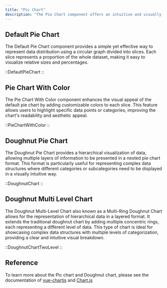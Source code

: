 ```yaml
---
title: "Pic Chart"
description: "The Pie Chart component offers an intuitive and visually compelling way to represent data distribution. With its circular graph divided into slices, users can easily visualize proportions and percentages of different categories within their dataset. Customizable features such as colors and hierarchical levels enhance the charts versatility, making it an essential tool for data analysis and presentation."
---
```


## Default Pie Chart

The Default Pie Chart component provides a simple yet effective way to represent data distribution using a circular graph divided into slices. Each slice represents a proportion of the whole dataset, making it easy to visualize relative sizes and percentages.

::DefaultPieChart
::

## Pie Chart With Color

The Pie Chart With Color component enhances the visual appeal of the default pie chart by adding customizable colors to each slice. This feature allows users to highlight specific data points or categories, improving the chart's readability and aesthetic appeal.

::PieChartWithColor
::

## Doughnut Pie Chart

The Doughnut Pie Chart provides a hierarchical visualization of data, allowing multiple layers of information to be presented in a nested pie chart format. This format is particularly useful for representing complex data structures where different categories or subcategories need to be displayed in a visually intuitive way.

::DoughnutChart
::

## Doughnut Multi Level Chart

The Doughnut Multi-Level Chart also known as a Multi-Ring Doughnut Chart allows for the representation of hierarchical data in a layered format. It extends the traditional doughnut chart by adding multiple concentric rings, each representing a different level of data. This type of chart is ideal for showcasing complex data structures with multiple levels of categorization, providing a clear and intuitive visual breakdown.

::DoughnutChartTwoLevel
::

## Reference

To learn more about the Pic chart and Doughnut chart, please see the documentation of [vue-chartjs](https://vue-chartjs.org/) and [Chart.js](https://www.chartjs.org/)
